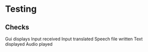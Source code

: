# Testing

## Checks

Gui displays
Input received
Input translated
Speech file written
Text displayed
Audio played
